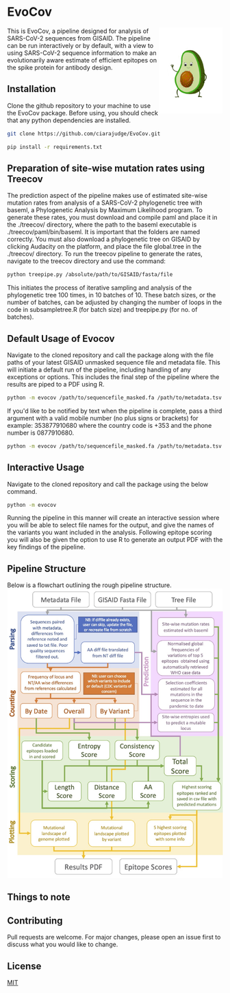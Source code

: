 # EvoCov
<img align="right" src="evocado.png" width=150px>
This is EvoCov, a pipeline designed for analysis of SARS-CoV-2 sequences from GISAID. The pipeline can be run interactively or by default, with a view to using SARS-CoV-2 sequence information to make an evolutionarily aware estimate of efficient epitopes on the spike protein for antibody design.

## Installation
Clone the github repository to your machine to use the EvoCov package. Before using, you should check that any python dependencies are installed.

```bash
git clone https://github.com/ciarajudge/EvoCov.git
```

```bash
pip install -r requirements.txt
```

## Preparation of site-wise mutation rates using Treecov
The prediction aspect of the pipeline makes use of estimated site-wise mutation rates from analysis of a SARS-CoV-2 phylogenetic tree with baseml, a Phylogenetic Analysis by Maximum Likelihood program. To generate these rates, you must download and compile paml and place it in the ./treecov/ directory, where the path to the baseml executable is ./treecov/paml/bin/baseml. It is important that the folders are named correctly. You must also download a phylogenetic tree on GISAID by clicking Audacity on the platform, and place the file global.tree in the ./treecov/ directory. To run the treecov pipeline to generate the rates, navigate to the treecov directory and use the command:
```bash
python treepipe.py /absolute/path/to/GISAID/fasta/file
```
This initiates the process of iterative sampling and analysis of the phylogenetic tree 100 times, in 10 batches of 10. These batch sizes, or the number of batches, can be adjusted by changing the number of loops in the code in subsampletree.R (for batch size) and treepipe.py (for no. of batches).

## Default Usage of Evocov
Navigate to the cloned repository and call the package along with the file paths of your latest GISAID unmasked sequence file and metadata file. This will initiate a default run of the pipeline, including handling of any exceptions or options. This includes the final step of the pipeline where the results are piped to a PDF using R. 

```bash
python -m evocov /path/to/sequencefile_masked.fa /path/to/metadata.tsv
```

If you'd like to be notified by text when the pipeline is complete, pass a third argument with a valid mobile number (no plus signs or brackets) for example: 353877910680 where the country code is +353 and the phone number is 0877910680.

```bash
python -m evocov /path/to/sequencefile_masked.fa /path/to/metadata.tsv 353877910680
```

## Interactive Usage
Navigate to the cloned repository and call the package using the below command.

```bash
python -m evocov
```

Running the pipeline in this manner will create an interactive session where you will be able to select file names for the output, and give the names of the variants you want included in the analysis. Following epitope scoring you will also be given the option to use R to generate an output PDF with the key findings of the pipeline.

## Pipeline Structure
Below is a flowchart outlining the rough pipeline structure.
![Image](pipelineflowchart.jpg)

## Things to note

## Contributing
Pull requests are welcome. For major changes, please open an issue first to discuss what you would like to change.

## License
[MIT](https://choosealicense.com/licenses/mit/)

